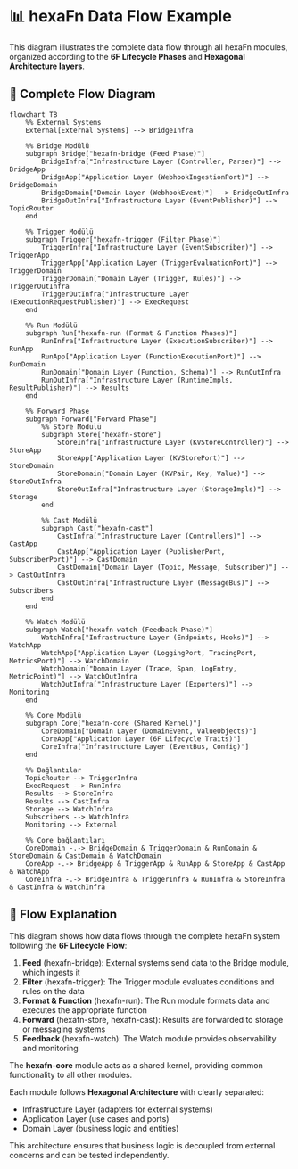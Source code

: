 <!--
SPDX-FileCopyrightText: 2025 Husamettin ARABACI
SPDX-License-Identifier: MIT
-->

# 📊 hexaFn Data Flow Example

This diagram illustrates the complete data flow through all hexaFn modules, organized according to the **6F Lifecycle Phases** and **Hexagonal Architecture layers**.

## 🔄 Complete Flow Diagram

```mermaid
flowchart TB
    %% External Systems
    External[External Systems] --> BridgeInfra
    
    %% Bridge Modülü
    subgraph Bridge["hexafn-bridge (Feed Phase)"]
        BridgeInfra["Infrastructure Layer (Controller, Parser)"] --> BridgeApp
        BridgeApp["Application Layer (WebhookIngestionPort)"] --> BridgeDomain
        BridgeDomain["Domain Layer (WebhookEvent)"] --> BridgeOutInfra
        BridgeOutInfra["Infrastructure Layer (EventPublisher)"] --> TopicRouter
    end
    
    %% Trigger Modülü
    subgraph Trigger["hexafn-trigger (Filter Phase)"]
        TriggerInfra["Infrastructure Layer (EventSubscriber)"] --> TriggerApp
        TriggerApp["Application Layer (TriggerEvaluationPort)"] --> TriggerDomain
        TriggerDomain["Domain Layer (Trigger, Rules)"] --> TriggerOutInfra
        TriggerOutInfra["Infrastructure Layer (ExecutionRequestPublisher)"] --> ExecRequest
    end
    
    %% Run Modülü
    subgraph Run["hexafn-run (Format & Function Phases)"]
        RunInfra["Infrastructure Layer (ExecutionSubscriber)"] --> RunApp
        RunApp["Application Layer (FunctionExecutionPort)"] --> RunDomain
        RunDomain["Domain Layer (Function, Schema)"] --> RunOutInfra
        RunOutInfra["Infrastructure Layer (RuntimeImpls, ResultPublisher)"] --> Results
    end
    
    %% Forward Phase
    subgraph Forward["Forward Phase"]
        %% Store Modülü
        subgraph Store["hexafn-store"]
            StoreInfra["Infrastructure Layer (KVStoreController)"] --> StoreApp
            StoreApp["Application Layer (KVStorePort)"] --> StoreDomain
            StoreDomain["Domain Layer (KVPair, Key, Value)"] --> StoreOutInfra
            StoreOutInfra["Infrastructure Layer (StorageImpls)"] --> Storage
        end
        
        %% Cast Modülü
        subgraph Cast["hexafn-cast"]
            CastInfra["Infrastructure Layer (Controllers)"] --> CastApp
            CastApp["Application Layer (PublisherPort, SubscriberPort)"] --> CastDomain
            CastDomain["Domain Layer (Topic, Message, Subscriber)"] --> CastOutInfra
            CastOutInfra["Infrastructure Layer (MessageBus)"] --> Subscribers
        end
    end
    
    %% Watch Modülü
    subgraph Watch["hexafn-watch (Feedback Phase)"]
        WatchInfra["Infrastructure Layer (Endpoints, Hooks)"] --> WatchApp
        WatchApp["Application Layer (LoggingPort, TracingPort, MetricsPort)"] --> WatchDomain
        WatchDomain["Domain Layer (Trace, Span, LogEntry, MetricPoint)"] --> WatchOutInfra
        WatchOutInfra["Infrastructure Layer (Exporters)"] --> Monitoring
    end
    
    %% Core Modülü
    subgraph Core["hexafn-core (Shared Kernel)"]
        CoreDomain["Domain Layer (DomainEvent, ValueObjects)"]
        CoreApp["Application Layer (6F Lifecycle Traits)"]
        CoreInfra["Infrastructure Layer (EventBus, Config)"]
    end
    
    %% Bağlantılar
    TopicRouter --> TriggerInfra
    ExecRequest --> RunInfra
    Results --> StoreInfra
    Results --> CastInfra
    Storage --> WatchInfra
    Subscribers --> WatchInfra
    Monitoring --> External
    
    %% Core bağlantıları
    CoreDomain -.-> BridgeDomain & TriggerDomain & RunDomain & StoreDomain & CastDomain & WatchDomain
    CoreApp -.-> BridgeApp & TriggerApp & RunApp & StoreApp & CastApp & WatchApp
    CoreInfra -.-> BridgeInfra & TriggerInfra & RunInfra & StoreInfra & CastInfra & WatchInfra
```

## 📑 Flow Explanation

This diagram shows how data flows through the complete hexaFn system following the **6F Lifecycle Flow**:

1. **Feed** (hexafn-bridge): External systems send data to the Bridge module, which ingests it
2. **Filter** (hexafn-trigger): The Trigger module evaluates conditions and rules on the data
3. **Format & Function** (hexafn-run): The Run module formats data and executes the appropriate function
4. **Forward** (hexafn-store, hexafn-cast): Results are forwarded to storage or messaging systems
5. **Feedback** (hexafn-watch): The Watch module provides observability and monitoring

The **hexafn-core** module acts as a shared kernel, providing common functionality to all other modules.

Each module follows **Hexagonal Architecture** with clearly separated:
- Infrastructure Layer (adapters for external systems)
- Application Layer (use cases and ports)
- Domain Layer (business logic and entities)

This architecture ensures that business logic is decoupled from external concerns and can be tested independently.